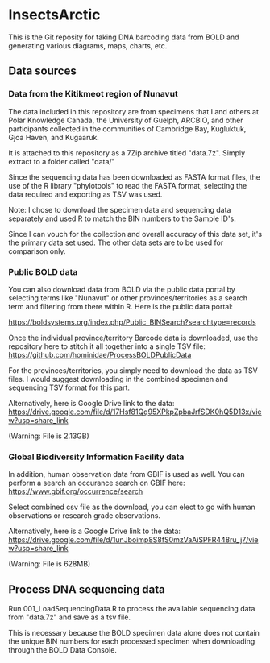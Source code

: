 # InsectsArctic

This is the Git reposity for taking DNA barcoding data from BOLD and generating various diagrams, maps, charts, etc.

## Data sources

### Data from the Kitikmeot region of Nunavut

The data included in this repository are from specimens that I and others at Polar Knowledge Canada, the University of Guelph, ARCBIO, and other participants collected in the communities of Cambridge Bay, Kugluktuk, Gjoa Haven, and Kugaaruk.

It is attached to this repository as a 7Zip archive titled "data.7z". Simply extract to a folder called "data/"

Since the sequencing data has been downloaded as FASTA format files, the use of the R library "phylotools" to read the FASTA format, selecting the data required and exporting as TSV was used.

Note: I chose to download the specimen data and sequencing data separately and used R to match the BIN numbers to the Sample ID's.

Since I can vouch for the collection and overall accuracy of this data set, it's the primary data set used. The other data sets are to be used for comparison only.

### Public BOLD data

You can also download data from BOLD via the public data portal by selecting terms like "Nunavut" or other provinces/territories as a search term and filtering from there within R. Here is the public data portal:

https://boldsystems.org/index.php/Public_BINSearch?searchtype=records

Once the individual province/territory Barcode data is downloaded, use the repository here to stitch it all together into a single TSV file: https://github.com/hominidae/ProcessBOLDPublicData

For the provinces/territories, you simply need to download the data as TSV files. I would suggest downloading in the combined specimen and sequencing TSV format for this part.

Alternatively, here is Google Drive link to the data:
https://drive.google.com/file/d/17Hsf81Qq95XPkpZpbaJrfSDK0hQ5D13x/view?usp=share_link

(Warning: File is 2.13GB)

### Global Biodiversity Information Facility data

In addition, human observation data from GBIF is used as well. You can perform a search an occurance search on GBIF here:
https://www.gbif.org/occurrence/search

Select combined csv file as the download, you can elect to go with human observations or research grade observations.

Alternatively, here is a Google Drive link to the data:
https://drive.google.com/file/d/1unJboimp8S8fS0mzVaAiSPFR448ru_j7/view?usp=share_link

(Warning: File is 628MB)

## Process DNA sequencing data
Run 001_LoadSequencingData.R to process the available sequencing data from "data.7z" and save as a tsv file.

This is necessary because the BOLD specimen data alone does not contain the unique BIN numbers for each processed specimen when downloading through the BOLD Data Console.
